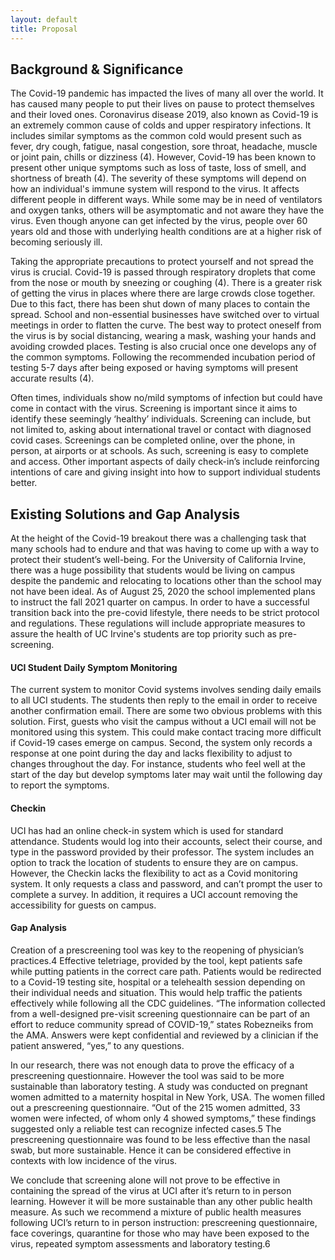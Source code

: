 ```yaml
---
layout: default
title: Proposal
---
```


## Background & Significance
The Covid-19 pandemic has impacted the lives of many all over the world. It has caused many people to put their lives on pause to protect themselves and their loved ones. Coronavirus disease 2019, also known as Covid-19 is an extremely common cause of colds and upper respiratory infections. It includes similar symptoms as the common cold would present such as fever, dry cough, fatigue, nasal congestion, sore throat, headache, muscle or joint pain, chills or dizziness (4). However, Covid-19 has been known to present other unique symptoms such as loss of taste, loss of smell, and shortness of breath (4). The severity of these symptoms will depend on how an individual's immune system will respond to the virus. It affects different people in different ways. While some may be in need of ventilators and oxygen tanks, others will be asymptomatic and not aware they have the virus. Even though anyone can get infected by the virus, people over 60 years old and those with underlying health conditions are at a higher risk of becoming seriously ill.

Taking the appropriate precautions to protect yourself and not spread the virus is crucial. Covid-19 is passed through respiratory droplets that come from the nose or mouth by sneezing or coughing (4). There is a greater risk of getting the virus in places where there are large crowds close together. Due to this fact, there has been shut down of many places to contain the spread. School and non-essential businesses have switched over to virtual meetings in order to flatten the curve. The best way to protect oneself from the virus is by social distancing, wearing a mask, washing your hands and avoiding crowded places. Testing is also crucial once one develops any of the common symptoms. Following the recommended incubation period of testing 5-7 days after being exposed or having symptoms will present accurate results (4).

Often times, individuals show no/mild symptoms of infection but could have come in contact with the virus. Screening is important since it aims to identify these seemingly ‘healthy’ individuals. Screening can include, but not limited to, asking about international travel or contact with diagnosed covid cases. Screenings can be completed online, over the phone, in person, at airports or at schools. As such, screening is easy to complete and access. Other important aspects of daily check-in’s include reinforcing intentions of care and giving insight into how to support individual students better.

## Existing Solutions and Gap Analysis
At the height of the Covid-19 breakout there was a challenging task that many schools had to endure and that was having to come up with a way to protect their student’s well-being. For the University of California Irvine, there was a huge possibility that students would be living on campus despite the pandemic and relocating to locations other than the school may not have been ideal. As of August 25, 2020 the school implemented plans to instruct the fall 2021 quarter on campus. In order to have a successful transition back into the pre-covid lifestyle, there needs to be strict protocol and regulations. These regulations will include appropriate measures to assure the health of UC Irvine's students are top priority such as pre-screening.
#### UCI Student Daily Symptom Monitoring
The current system to monitor Covid systems involves sending daily emails to all UCI students. The students then reply to the email in order to receive another confirmation email. There are some two obvious problems with this solution. First, guests who visit the campus without a UCI email will not be monitored using this system. This could make contact tracing more difficult if Covid-19 cases emerge on campus. Second, the system only records a response at one point during the day and lacks flexibility to adjust to changes throughout the day. For instance, students who feel well at the start of the day but develop symptoms later may wait until the following day to report the symptoms.
#### Checkin
UCI has had an online check-in system which is used for standard attendance. Students would log into their accounts, select their course, and type in the password provided by their professor. The system includes an option to track the location of students to ensure they are on campus. However, the Checkin lacks the flexibility to act as a Covid monitoring system. It only requests a class and password, and can’t prompt the user to complete a survey. In addition, it requires a UCI account removing the accessibility for guests on campus.
#### Gap Analysis
Creation of a prescreening tool was key to the reopening of physician’s practices.4 Effective teletriage, provided by the tool, kept patients safe while putting patients in the correct care path. Patients would be redirected to a Covid-19 testing site, hospital or a telehealth session depending on their individual needs and situation. This would help traffic the patients effectively while following all the CDC guidelines. “The information collected from a well-designed pre-visit screening questionnaire can be part of an effort to reduce community spread of COVID-19,” states Robezneiks from the AMA. Answers were kept confidential and reviewed by a clinician if the patient answered, “yes,” to any questions.

In our research, there was not enough data to prove the efficacy of a prescreening questionnaire. However the tool was said to be more sustainable than laboratory testing. A study was conducted on pregnant women admitted to a  maternity hospital in New York, USA. The women filled out a prescreening questionnaire. “Out of the 215 women admitted, 33 women were infected, of whom only 4 showed symptoms,” these findings suggested only a reliable test can recognize infected cases.5  The prescreening questionnaire was found to be less effective than the nasal swab, but more sustainable. Hence it can be considered effective in contexts with low incidence of the virus.

We conclude that screening alone will not prove to be effective in containing the spread of the virus at UCI after it’s return to in person learning. However it will be more sustainable than any other public health measure. As such we recommend a mixture of public health measures following UCI’s return to in person instruction: prescreening questionnaire, face coverings, quarantine for those who may have been exposed to the virus, repeated symptom assessments and laboratory testing.6
